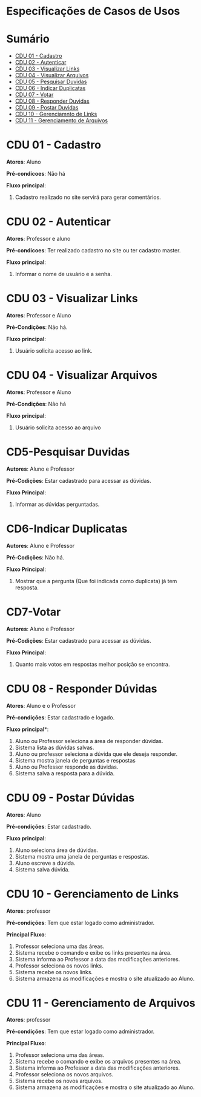 # Especificações de Casos de Usos

# Sumário
- [CDU 01 - Cadastro](#-CDU-01---Cadastro)
- [CDU 02 - Autenticar](#-CDU-02---Autenticar)
- [CDU 03 - Visualizar Links](#-CDU-03---Visualizar-Links)
- [CDU 04 - Visualizar Arquivos](#-CDU-04---Visualizar-arquivos)
- [CDU 05 - Pesquisar Duvidas](#-CD5-Pesquisar-Duvidas)
- [CDU 06 - Indicar Duplicatas](#-CD6-Indicar-duplicatas)
- [CDU 07 - Votar](#-CD7-Votar)
- [CDU 08 - Responder Duvidas](#-CDU-08---Responder-Dúvidas)
- [CDU 09 - Postar Duvidas](#CDU-09---Postar-Dúvidas)
- [CDU 10 - Gerenciamnto de Links](#-CDU-10---Gerenciamento-de-links)
- [CDU 11 - Gerenciamento de Arquivos](#-CDU-11---Gerenciamento-de-arquivos)


# CDU 01 - Cadastro

**Atores**: Aluno

**Pré-condicoes**: Não há

**Fluxo principal**:

   1. Cadastro realizado no site servirá para gerar comentários.

# CDU 02 - Autenticar

**Atores**: Professor e aluno

**Pré-condicoes**: Ter realizado cadastro no site ou ter cadastro master.

**Fluxo principal**:

   1. Informar o nome de usuário e a senha.

# CDU 03 - Visualizar Links
 
**Atores**: Professor e Aluno
 
**Pré-Condições**: Não há.
 
**Fluxo principal**:
 
   1. Usuário solicita acesso ao link.

# CDU 04 - Visualizar Arquivos

**Atores**: Professor e Aluno

**Pré-Condições**: Não há

**Fluxo principal**:

  1. Usuário solicita acesso ao arquivo

# CD5-Pesquisar Duvidas
 
 **Autores**: Aluno e Professor
 
 **Pré-Codições**: Estar cadastrado para acessar as dúvidas.
 
 **Fluxo Principal**:
 
   1. Informar as dúvidas perguntadas.

# CD6-Indicar Duplicatas
 
 **Autores**: Aluno e Professor
 
 **Pré-Codições**: Não há.
 
 **Fluxo Principal**:
 
   1. Mostrar que a pergunta (Que foi indicada como duplicata) já tem resposta.

# CD7-Votar
 
**Autores**: Aluno e Professor
 
**Pré-Codições**: Estar cadastrado para acessar as dúvidas.
 
**Fluxo Principal**:
 
   1. Quanto mais votos em respostas melhor posição se encontra.

# CDU 08 - Responder Dúvidas

**Atores**: Aluno e o Professor

**Pré-condições**: Estar cadastrado e logado.

**Fluxo principal***:

 1. Aluno ou Professor seleciona a área de responder dúvidas.
 2. Sistema lista as dúvidas salvas.
 3. Aluno ou professor seleciona a dúvida que ele deseja responder.
 4. Sistema mostra janela de perguntas e respostas
 5. Aluno ou Professor responde as dúvidas.
 6. Sistema salva a resposta para a dúvida.


# CDU 09 - Postar Dúvidas

**Atores**: Aluno

**Pré-condições**: Estar cadastrado.

**Fluxo principal**:

1. Aluno seleciona área de dúvidas.
2. Sistema mostra uma janela de perguntas e respostas.
3. Aluno escreve a dúvida.
4. Sistema salva dúvida.

# CDU 10 - Gerenciamento de Links

**Atores**: professor

**Pré-condições**: Tem que estar logado como administrador.

**Principal Fluxo**:

  1. Professor seleciona uma das áreas.
  2. Sistema recebe o comando e exibe os links presentes na área.
  3. Sistema informa ao Professor a data das modificações anteriores.
  4. Professor seleciona os novos links.
  5. Sistema recebe os novos links.
  6. Sistema armazena as modificações e mostra o site atualizado ao Aluno.

# CDU 11 - Gerenciamento de Arquivos

**Atores**: professor

**Pré-condições**: Tem que estar logado como administrador.

**Principal Fluxo**:

 1. Professor seleciona uma das áreas.
 2. Sistema recebe o comando e exibe os arquivos presentes na área.
 3. Sistema informa ao Professor a data das modificações anteriores.
 4. Professor seleciona os novos arquivos.
 5. Sistema recebe os novos arquivos.
 6. Sistema armazena as modificações e mostra o site atualizado ao Aluno.
